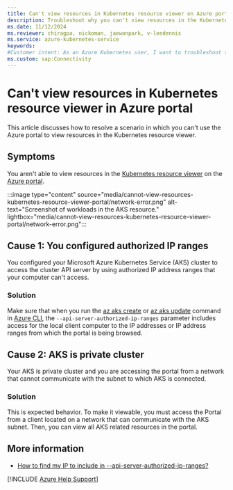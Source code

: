 ```yaml
---
title: Can't view resources in Kubernetes resource viewer on Azure portal
description: Troubleshoot why you can't view resources in the Kubernetes resource viewer on the Azure portal for a cluster configured with API server-authorized IP ranges.
ms.date: 11/12/2024
ms.reviewer: chiragpa, nickoman, jaewonpark, v-leedennis
ms.service: azure-kubernetes-service
keywords:
#Customer intent: As an Azure Kubernetes user, I want to troubleshoot the inability to view resources in the Kubernetes resource viewer on the Azure portal so that I can use authorized IP address ranges to access my Azure Kubernetes Service (AKS) cluster configured with an API server.
ms.custom: sap:Connectivity
---
```

# Can't view resources in Kubernetes resource viewer in Azure portal

This article discusses how to resolve a scenario in which you can't use the Azure portal to view resources in the Kubernetes resource viewer.

## Symptoms

You aren't able to view resources in the [Kubernetes resource viewer](/azure/aks/kubernetes-portal) on the [Azure portal](https://portal.azure.com).

:::image type="content" source="media/cannot-view-resources-kubernetes-resource-viewer-portal/network-error.png" alt-text="Screenshot of workloads in the AKS resource." lightbox="media/cannot-view-resources-kubernetes-resource-viewer-portal/network-error.png":::

## Cause 1: You configured authorized IP ranges

You configured your Microsoft Azure Kubernetes Service (AKS) cluster to access the cluster API server by using authorized IP address ranges that your computer can't access.

### Solution

Make sure that when you run the [az aks create](/cli/azure/aks#az-aks-create) or [az aks update](/cli/azure/aks#az-aks-update) command in [Azure CLI](/cli/azure/install-azure-cli), the `--api-server-authorized-ip-ranges` parameter includes access for the local client computer to the IP addresses or IP address ranges from which the portal is being browsed.

## Cause 2: AKS is private cluster

Your AKS is private cluster and you are accessing the portal from a network that cannot communicate with the subnet to which AKS is connected.

### Solution

This is expected behavior. To make it viewable, you must access the Portal from a client located on a network that can communicate with the AKS subnet. Then, you can view all AKS related resources in the portal.

## More information

- [How to find my IP to include in --api-server-authorized-ip-ranges?](/azure/aks/api-server-authorized-ip-ranges#how-to-find-my-ip-to-include-in---api-server-authorized-ip-ranges)

[!INCLUDE [Azure Help Support](../../../includes/azure-help-support.md)]

